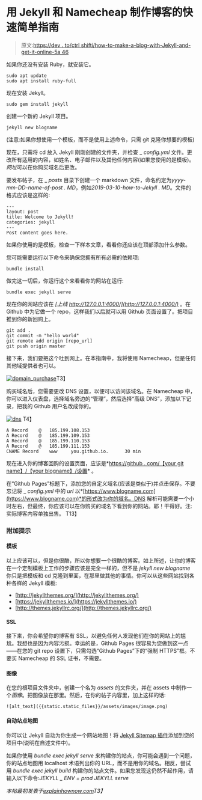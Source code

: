 # 用 Jekyll 和 Namecheap 制作博客的快速简单指南

> 原文:[https://dev . to/ctrl shifti/how-to-make-a-blog-with-Jekyll-and-get-it-online-5a 46](https://dev.to/ctrlshifti/how-to-make-a-blog-with-jekyll-and-get-it-online-in-less-than-an-hour-5a46)

如果你还没有安装 Ruby，就安装它。

```
sudo apt update
sudo apt install ruby-full 
```

现在安装 Jekyll。

```
sudo gem install jekyll 
```

创建一个新的 Jekyll 项目。

```
jekyll new blogname 
```

(注意:如果你想使用一个模板，而不是使用上述命令，只需 git 克隆你想要的模板)

现在，只需将 cd 放入 Jekyll 刚刚创建的文件夹，并检查 _ *config.yml* 文件。更改所有适用的内容，如姓名、电子邮件以及其他任何内容(如果您使用的是模板)。*网址*可以在你购买域名后更改。

要发布帖子，在 _ *posts* 目录下创建一个 markdown 文件，命名约定为*yyyy-mm-DD-name-of-post . MD*，例如*2019-03-10-how-to-Jekyll . MD*。文件的格式应该是这样的:

```
---
layout: post
title: Welcome to Jekyll!
categories: jekyll
---
Post content goes here. 
```

如果你使用的是模板，检查一下样本文章，看看你还应该在顶部添加什么参数。

您可能需要运行以下命令来确保您拥有所有必需的依赖项:

```
bundle install 
```

做完这一切后，你运行这个来看看你的网站在运行:

```
bundle exec jekyll serve 
```

现在你的网站应该在 *[上线 http://127.0.0.1:4000/](http://127.0.0.1:4000/)* 。在 Github 中为它做一个 repo，这样我们以后就可以用 Github 页面设置了。把项目推到你的新回购上。

```
git add .
git commit -m "hello world"
git remote add origin [repo_url]
git push origin master 
```

接下来，我们要把这个吐到网上。在本指南中，我将使用 Namecheap，但是任何其他域提供者也可以。

[![domain_purchase](../Images/52f725626a9ac98a600a9e952a14a36f.png)](https://res.cloudinary.com/practicaldev/image/fetch/s--8WPUyO6u--/c_limit%2Cf_auto%2Cfl_progressive%2Cq_auto%2Cw_880/https://www.explainhownow.com/assets/images/jekyll2.png)T3】

购买域名后，您需要更改 DNS 设置，以便可以访问该域名。在 Namecheap 中，你可以进入仪表盘，选择域名旁边的“管理”，然后选择“高级 DNS”，添加以下记录，把我的 Github 用户名改成你的。

[![dns](../Images/e6a876f10e75967b42860df02ce39054.png)](https://res.cloudinary.com/practicaldev/image/fetch/s--WRIkl_d6--/c_limit%2Cf_auto%2Cfl_progressive%2Cq_auto%2Cw_880/https://www.explainhownow.com/assets/images/jekyll3.png)
T4】

```
A Record    @   185.199.108.153
A Record    @   185.199.109.153
A Record    @   185.199.110.153
A Record    @   185.199.111.153
CNAME Record    www     you.github.io.      30 min 
```

现在进入你的博客回购的设置页面，应该是*[https://github . com/【your git name】/【your blogname】/设置](https://github.com/%5Byourgitname%5D/%5Byourblogname%5D/settings)* 。

在“Github Pages”标题下，添加您的自定义域名(应该是类似于)并点击保存。不要忘记将 _ *config.yml* 中的 *url* 以*[https://www.blogname.com](https://www.blogname.com)*的形式改为你的域名。DNS 解析可能需要一个小时左右，但最终，你应该可以在你购买的域名下看到你的网站。耶！干得好。注:实际博客内容单独出售。
T13】

### [](#additional-tips)附加提示

#### [](#templates)模板

以上应该可以，但是你很酷，所以你想要一个很酷的博客。如上所述，让你的博客在一个定制模板上工作的步骤应该是完全一样的，但不是 *jekyll new blogname* 你只是把模板和 cd 克隆到里面，在那里做其他的事情。你可以从这些网站找到各种各样的 Jekyll 模板:

*   [http://jekyllthemes.org/](http://jekyllthemes.org/)
*   [https://jekyllthemes.io/](https://jekyllthemes.io/)
*   [http://themes.jekyllrc.org/](http://themes.jekyllrc.org/)

#### [](#ssl)SSL

接下来，你会希望你的博客有 SSL，以避免任何人发现他们在你的网站上的尴尬。我想也是因为内容污损。幸运的是，Github Pages 很容易为您做到这一点——在您的 git repo 设置下，只需勾选“Github Pages”下的“强制 HTTPS”框。不要买 Namecheap 的 SSL 证书，不需要。

#### [](#images)图像

在您的根项目文件夹中，创建一个名为 *assets* 的文件夹，并在 assets 中制作一个*图像*。把图像放在那里。然后，在你的帖子内容里，加上这样的话:

```
![alt_text]({{static.static_files}}/assets/images/image.png) 
```

#### [](#automatic-sitemap)自动站点地图

你可以让 Jekyll 自动为你生成一个网站地图！将 [Jekyll Sitemap 插件](https://github.com/jekyll/jekyll-sitemap)添加到您的项目中(说明在自述文件中)。

如果你使用 *bundle exec jekyll serve* 来构建你的站点，你可能会遇到一个问题，你的站点地图用 localhost 术语列出你的 URL，而不是用你的域名。相反，尝试用 *bundle exec jekyll build* 构建你的站点文件。如果您发现这仍然不起作用，请输入以下命令:*JEKYLL _ ENV = prod JEKYLL serve*

*本帖最初发表于[explainhownow.com](https://www.explainhownow.com/)T3】*
